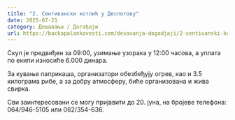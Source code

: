 ```yaml
---
title: "2. Сентивански котлић у Деспотову"
date: 2025-07-21
category: Дешавања / Догађаји
url: https://backapalankavesti.com/desavanja-dogadjaji/2-sentivanski-kotlic-u-despotovu/
---
```


Скуп је предвиђен за 09:00, узимање узорака у 12:00 часова, а уплата по екипи износиће 6.000 динара.

За кување паприкаша, организатори обезбеђују огрев, као и 3.5 килограма рибе, а за добру атмосферу, биће организована и жива свирка.

Сви заинтересовани се могу пријавити до 20. јуна, на бројеве телефона: 064/946-5105 или 062/354-636.
